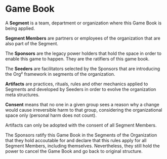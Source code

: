 Game Book
===========

A **Segment** is a team, department or organization where this Game Book is being applied.

**Segment Members** are partners or employees of the organization that are also part of the Segment.

The **Sponsors** are the legacy power holders that hold the space in order to enable this game to happen. They are the ratifiers of this game book.

The **Seeders** are facilitators selected by the Sponsors that are introducing the Org² framework in segments of the organization.

**Artifacts** are practices, rituals, rules and other mechanics applied to Segments and developed by Seeders in order to evolve the organization meta structures. 

**Consent** means that no one in a given group sees a reason why a change would cause irreversible harm to that group, considering the organizational space only (personal harm does not count). 

Artifacts can only be adopted with the consent of all Segment Members. 

The Sponsors ratify this Game Book in the Segments of the Organization that they hold accoutable for and declare that this rules apply for all Segment Members, including themselves. Nevertheless, they still hold the power to cancel the Game Book and go back to original structure. 
